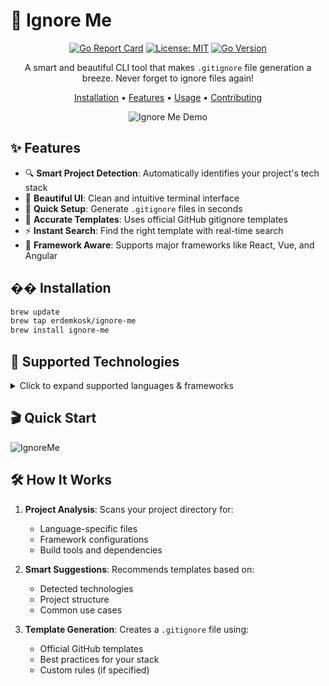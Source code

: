# 🎯 Ignore Me

<div align="center">

[![Go Report Card](https://goreportcard.com/badge/github.com/erdemkosk/ignore-me)](https://goreportcard.com/report/github.com/erdemkosk/ignore-me)
[![License: MIT](https://img.shields.io/badge/License-MIT-yellow.svg)](https://opensource.org/licenses/MIT)
[![Go Version](https://img.shields.io/github/go-mod/go-version/erdemkosk/ignore-me)](https://go.dev/)

A smart and beautiful CLI tool that makes `.gitignore` file generation a breeze. Never forget to ignore files again!

[Installation](#-installation) •
[Features](#-features) •
[Usage](#-usage) •
[Contributing](#-contributing)

![Ignore Me Demo](demo.gif)

</div>

## ✨ Features

- 🔍 **Smart Project Detection**: Automatically identifies your project's tech stack
- 🎨 **Beautiful UI**: Clean and intuitive terminal interface
- 🚀 **Quick Setup**: Generate `.gitignore` files in seconds
- 🎯 **Accurate Templates**: Uses official GitHub gitignore templates
- ⚡ **Instant Search**: Find the right template with real-time search
- 🤖 **Framework Aware**: Supports major frameworks like React, Vue, and Angular

## �� Installation

```bash
brew update
brew tap erdemkosk/ignore-me
brew install ignore-me
```

## 🎯 Supported Technologies

<details>
<summary>Click to expand supported languages & frameworks</summary>

### Languages
- Go
- Python
- Java
- JavaScript
- Ruby
- Rust
- C/C++
- C#
- PHP
- Swift
- Kotlin
- Dart

### Frameworks
- React
- Vue
- Angular
- Flutter
- Django
- Rails
- Spring Boot

</details>

## 🎬 Quick Start

![IgnoreMe](ignore-me.gif)

## 🛠 How It Works

1. **Project Analysis**: Scans your project directory for:
   - Language-specific files
   - Framework configurations
   - Build tools and dependencies

2. **Smart Suggestions**: Recommends templates based on:
   - Detected technologies
   - Project structure
   - Common use cases

3. **Template Generation**: Creates a `.gitignore` file using:
   - Official GitHub templates
   - Best practices for your stack
   - Custom rules (if specified)

